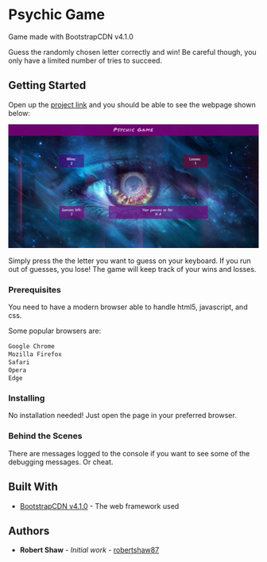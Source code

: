 # Psychic Game
Game made with BootstrapCDN v4.1.0

Guess the randomly chosen letter correctly and win! Be careful though, you only have a limited number of tries to succeed.


## Getting Started

Open up the [project link](https://robertshaw87.github.io/Psychic-Game/) and you should be able to see the webpage shown below:

![Psychic Game](assets/images/readme-game.png "Psychic Game")

Simply press the the letter you want to guess on your keyboard. If you run out of guesses, you lose! The game will keep track of your wins and losses.

### Prerequisites

You need to have a modern browser able to handle html5, javascript, and css. 

Some popular browsers are:
```
Google Chrome
Mozilla Firefox
Safari
Opera
Edge
```

### Installing

No installation needed! Just open the page in your preferred browser.

### Behind the Scenes

There are messages logged to the console if you want to see some of the debugging messages. Or cheat.

## Built With

* [BootstrapCDN v4.1.0](https://getbootstrap.com/docs/4.1/getting-started/introduction/) - The web framework used

## Authors

* **Robert Shaw** - *Initial work* - [robertshaw87](https://github.com/robertshaw87)
